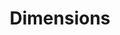 ---
bigquery: https://console.cloud.google.com/bigquery?p=covid-19-dimensions-ai&page=table&d=data&t=publications
contributors: Digital Science, https://www.digital-science.com/
cost: Free for personal, non-commercial use.
description: Dimensions contains more than 100 million publications, ranging from
  articles published in scholarly journals, books and book chapters, to preprints
  and conference proceedings. All publications are contextualized with linked data
  sets, funding, publications, patents, clinical trials, and policy documents. You
  can also view associated categories, funders, institutions, and researcher profiles.
documentation: https://docs.dimensions.ai/bigquery/index.html
last_edit: 04/12/2022, 07:54:55
location: https://www.dimensions.ai/products/free/
maintained_by: Digital Science, https://www.digital-science.com/
schema_fields:
- id
- labels
- legal_status
- funder_org_acronyms
- funding_jpy
- concepts
- end_year
- filing_date
- end_date
- original_abstract
- priority_year
- funding_amount
- abstract
- established
- parent_id
- associated_publication_pmid
- name
- category_bra
- funding_details
- proceedings_title
- research_org_state_codes
- category_hrcs_hc
- research_org_state_names
- current_assignee
- citations
- category_rcdc
- doi
- wikipedia_url
- linkout
- status
- family_id
- citation_string
- gender
- funder_org_cities
- start_date
- research_org_countries
- reference_ids
- category_hrcs_rac
- open_access_categories
- authors
- assignee_orgs
- conference
- mesh_headings
- citations_count
- pages
- repository_url
- priority_date
- links
- funding_chf
- category_for
- funder_org
- journal
- kind
- funding_eur
- research_orgs
- start_year
- address
- category_sdg
- current_assignee_countries
- category_icrp_ct
- legal_events
- funder_org_state_codes
- funding_cny
- current_assignee_orgs
- license
- relationships
- date_modified
- cpc
- funder_org_countries
- associated_publication_arxiv_id
- source_id
- publisher
- resulting_publication_doi
- expiration_date
- inventor_names
- family_members_ids
- journal_lists
- foa_number
- associated_publication_doi
- registry
- supporting_grant_ids
- cited_by_ids
- associated_grant_ids
- open_access_categories_v2
- investigators
- clinical_trial_ids
- acronym
- aliases
- publication_year
- editors
- altmetrics
- family_count
- granted_year
- original_assignee_countries
- date_normal
- date_print
- application_number
- resulting_publication_ids
- arxiv_id
- filing_year
- funder_countries
- original_assignee
- jurisdiction
- original_title
- date_inserted
- book_title
- types
- metrics
- date_imported_gbq
- researcher_ids
- active_years
- conditions
- pmid
- book_series_title
- year
- pmcid
- subtitles
- research_org_country_names
- brief_title
- expiration_year
- type
- category_hra
- organisation_details
- publication_ids
- filing_status
- original_assignee_orgs
- funding_nzd
- created_date
- issue
- category_icrp_cso
- publication_date
- interventions
- category_uoa
- isbn
- acronyms
- funding_currency
- title
- language
- date
- funding_aud
- patent_ids
- email_address
- research_org_city_names
- repository_id
- associated_publication_id
- funding_usd
- research_org_cities
- repository_name
- funding_cad
- date_online
- phase
- funder_orgs
- description
- grant_number
- external_ids
- funding_gbp
- ipcr
- acknowledgements
- eisbn
- embargo_date
- mesh_terms
- categories
- assignee_countries
- granted_date
- volume
shortname: dimensions
tags:
- scholarly literature
- patents
- funding
- clinical trials
- academic profiles
terms_of_use: 'Use of both the Dimensions COVID-19 dataset and full Dimensions dataset
  are subject to the Dimensions Terms of use: https://www.dimensions.ai/policies-terms-legal '
title: Dimensions
uuid: dcff88bd-fe6b-4fdb-8159-809bf9d7bc1c
---